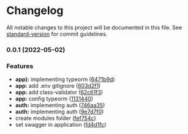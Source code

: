 # Changelog

All notable changes to this project will be documented in this file. See [standard-version](https://github.com/conventional-changelog/standard-version) for commit guidelines.

### 0.0.1 (2022-05-02)


### Features

* **app):** implementing typeorm ([6471b9d](https://gitlab.usemobile.com.br/ana.moraes/backend-get-started/commits6471b9d96269cf4e2a063c3075126773be41f996))
* **app:** add .env gitignore ([603d2f1](https://gitlab.usemobile.com.br/ana.moraes/backend-get-started/commits603d2f1ce5e7eb6b7eb4e08970a3e8d033b89414))
* **app:** add class-validator ([62c61f3](https://gitlab.usemobile.com.br/ana.moraes/backend-get-started/commits62c61f3fe3c4341e2227432d66a1f7ba2abc1833))
* **app:** config typeorm ([1131440](https://gitlab.usemobile.com.br/ana.moraes/backend-get-started/commits11314404c667bd369f8768d8ca14f0c61f44cc63))
* **auth:** implementing auth ([746aa35](https://gitlab.usemobile.com.br/ana.moraes/backend-get-started/commits746aa35d110545ad0c47fa1c59088617b19bdd19))
* **auth:** implementing auth ([9e7d7f0](https://gitlab.usemobile.com.br/ana.moraes/backend-get-started/commits9e7d7f0df177152af0ef2e8b784ed5ab0e7cf2b7))
* create modules folder ([fef754c](https://gitlab.usemobile.com.br/ana.moraes/backend-get-started/commitsfef754c0ecefdc1d3768918849f41bda2f949164))
* set swagger in application ([fd4d1fc](https://gitlab.usemobile.com.br/ana.moraes/backend-get-started/commitsfd4d1fcf324a898fc024cef5258eee2553042024))
